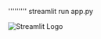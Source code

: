 '''''''''
streamlit run app.py   

  
 ![Streamlit Logo](https://streamlit.io/images/brand/streamlit-logo-primary-colormark-darktext.png)

